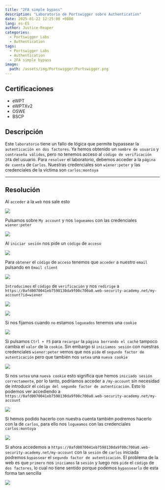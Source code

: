 ```yaml
---
title: "2FA simple bypass"
description: "Laboratorio de Portswigger sobre Authentication"
date: 2025-01-22 12:25:00 +0800
lang: es-ES
author: Justice-Reaper
categories:
  - Portswigger Labs
  - Authentication
tags:
  - Portswigger Labs
  - Authentication
  - 2FA simple bypass
image:
  path: /assets/img/Portswigger/Portswigger.png
---
```


## Certificaciones

- eWPT
- eWPTXv2
- OSWE
- BSCP
  
## Descripción

Este `laboratorio` tiene un fallo de lógica que permite bypassear la `autenticación en dos factores`. Ya hemos obtenido un `nombre de usuario` y `contraseña válidos`, pero no tenemos acceso al `código de verificación 2FA` del usuario. Para `resolver` el laboratorio, debemos acceder a la `página de cuenta` de `Carlos`. Nuestras credenciales son `wiener:peter` y las credenciales de la víctima son `carlos:montoya`

---

## Resolución

Al `acceder` a la `web` nos sale esto

![](/assets/img/Authentication-Lab-2/image_1.png)

Pulsamos sobre `My account` y nos `logueamos` con las credenciales `wiener:peter`

![](/assets/img/Authentication-Lab-2/image_2.png)

Al `iniciar sesión` nos pide un `código` de `acceso`

![](/assets/img/Authentication-Lab-2/image_3.png)

Para `obtener` el `código` de `acceso` tenemos que `acceder` a nuestro `email` pulsando en `Email client`

![](/assets/img/Authentication-Lab-2/image_4.png)

`Introducimos` el `código` de `verificación` y nos `redirige` a `https://0afd0070041eb7598130da9f00c700a0.web-security-academy.net/my-account?id=wiener`

![](/assets/img/Authentication-Lab-2/image_5.png)

![](/assets/img/Authentication-Lab-2/image_6.png)

Si nos fijamos cuando `no` estamos `logueados` tenemos una `cookie`

![](/assets/img/Authentication-Lab-2/image_7.png)

Si pulsamos `Ctrl + F5` para `recargar` la `página borrando el caché` tampoco cambia el `valor` de la `cookie`. Sin embargo si `iniciamos sesión` con nuestras credenciales `wiener:peter` vemos que nos `pide` el `segundo factor de autenticación` pero que también nos `setea` una `nueva cookie`

![](/assets/img/Authentication-Lab-2/image_8.png)

Si nos `setea` una `nueva cookie` esto significa que hemos `iniciado sesión correctamente`, por lo tanto, podríamos acceder a `/my-account` sin necesidad de introducir el `código del segundo factor de autenticación`. Esto lo podemos ver accediendo a `https://0afd0070041eb7598130da9f00c700a0.web-security-academy.net/my-account`

![](/assets/img/Authentication-Lab-2/image_9.png)

Si hemos podido hacerlo con nuestra cuenta también podremos hacerlo con la de `carlos`, para ello nos `logueamos` con las credenciales `carlos:montoya`

![](/assets/img/Authentication-Lab-2/image_10.png)

Si ahora accedemos a `https://0afd0070041eb7598130da9f00c700a0.web-security-academy.net/my-account` con la `sesión` de `carlos` iniciada podremos `bypassear` el `segundo factor de autenticación`. El problema de la web es que `primero` nos `iniciamos` la `sesión` y luego nos `pide` el `código` de `dos factores`, lo cual no tiene sentido porque podemos `bypassearlo` de esta forma tan sencilla

![](/assets/img/Authentication-Lab-2/image_11.png)
